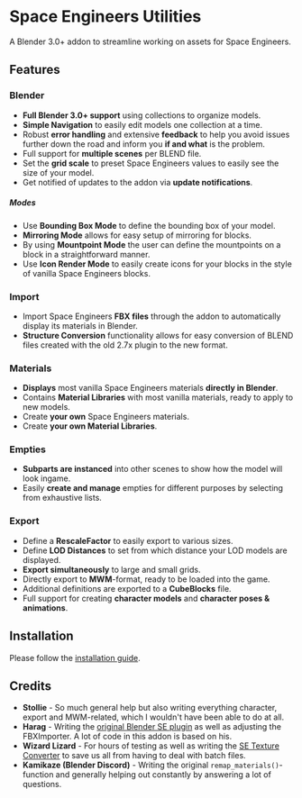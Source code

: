# Space Engineers Utilities
A Blender 3.0+ addon to streamline working on assets for Space Engineers.

## Features
### Blender
* **Full Blender 3.0+ support** using collections to organize models.
* **Simple Navigation** to easily edit models one collection at a time.
* Robust **error handling** and extensive **feedback** to help you avoid issues further down the road and inform you **if and what** is the problem.
* Full support for **multiple scenes** per BLEND file.
* Set the **grid scale** to preset Space Engineers values to easily see the size of your model.
* Get notified of updates to the addon via **update notifications**.

##### Modes
* Use **Bounding Box Mode** to define the bounding box of your model.
* **Mirroring Mode** allows for easy setup of mirroring for blocks.
* By using **Mountpoint Mode** the user can define the mountpoints on a block in a straightforward manner.
* Use **Icon Render Mode** to easily create icons for your blocks in the style of vanilla Space Engineers blocks.

### Import
* Import Space Engineers **FBX files** through the addon to automatically display its materials in Blender.
* **Structure Conversion** functionality allows for easy conversion of BLEND files created with the old 2.7x plugin to the new format.

### Materials
* **Displays** most vanilla Space Engineers materials **directly in Blender**.
* Contains **Material Libraries** with most vanilla materials, ready to apply to new models.
* Create **your own** Space Engineers materials.
* Create **your own Material Libraries**.

### Empties
* **Subparts are instanced** into other scenes to show how the model will look ingame.
* Easily **create and manage** empties for different purposes by selecting from exhaustive lists.

### Export
* Define a **RescaleFactor** to easily export to various sizes.
* Define **LOD Distances** to set from which distance your LOD models are displayed.
* **Export simultaneously** to large and small grids.
* Directly export to **MWM**-format, ready to be loaded into the game.
* Additional definitions are exported to a **CubeBlocks** file.
* Full support for creating **character models** and **character poses & animations**.

## Installation
Please follow the [installation guide](https://semref.atlassian.net/wiki/spaces/tutorials/pages/131411/SEUT+Installation+Guide).

## Credits	
* **Stollie** - So much general help but also writing everything character, export and MWM-related, which I wouldn't have been able to do at all.	
* **Harag** - Writing the [original Blender SE plugin](https://github.com/harag-on-steam/se-blender) as well as adjusting the FBXImporter. A lot of code in this addon is based on his.	
* **Wizard Lizard** - For hours of testing as well as writing the [SE Texture Converter](https://github.com/TheWizardLizard/SETextureConverter) to save us all from having to deal with batch files.
* **Kamikaze (Blender Discord)** - Writing the original `remap_materials()`-function and generally helping out constantly by answering a lot of questions.
